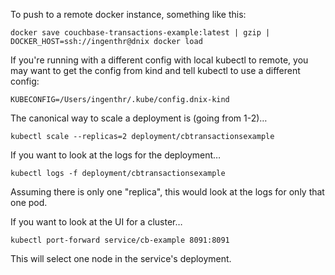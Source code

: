 

To push to a remote docker instance, something like this:

```
docker save couchbase-transactions-example:latest | gzip | DOCKER_HOST=ssh://ingenthr@dnix docker load
```

If you're running with a different config with local kubectl to remote, you may want to get the config from kind and tell kubectl to use a different config:
```
KUBECONFIG=/Users/ingenthr/.kube/config.dnix-kind
```


The canonical way to scale a deployment is (going from 1-2)…
```
kubectl scale --replicas=2 deployment/cbtransactionsexample
```

If you want to look at the logs for the deployment…
```
kubectl logs -f deployment/cbtransactionsexample
```
Assuming there is only one "replica", this would look at the logs for only that one pod.


If you want to look at the UI for a cluster…
```
kubectl port-forward service/cb-example 8091:8091
```

This will select one node in the service's deployment.